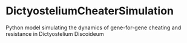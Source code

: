 # DictyosteliumCheaterSimulation
Python model simulating the dynamics of gene-for-gene cheating and resistance in Dictyostelium Discoideum
